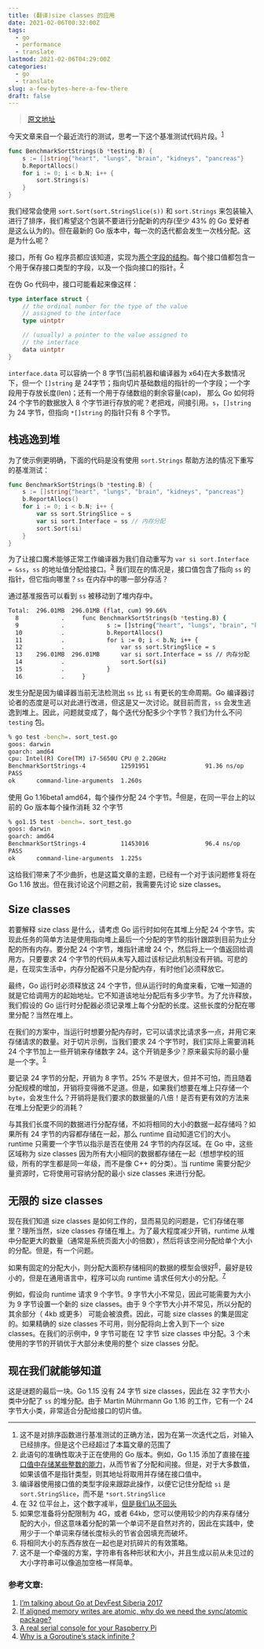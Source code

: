 ```yaml
---
title: (翻译)size classes 的应用
date: 2021-02-06T00:32:00Z
tags:
  - go
  - performance
  - translate
lastmod: 2021-02-06T04:29:00Z
categories:
  - go
  - translate
slug: a-few-bytes-here-a-few-there
draft: false
---
```


> [原文地址](https://dave.cheney.net/2021/01/05/a-few-bytes-here-a-few-there-pretty-soon-youre-talking-real-memory)


今天文章来自一个最近流行的测试，思考一下这个基准测试代码片段。<sup id="easy-footnote-ref-1-4231" class="footnote">[1](#easy-footnote-bottom-1-4231)</sup>
```go
func BenchmarkSortStrings(b *testing.B) {
    s := []string{"heart", "lungs", "brain", "kidneys", "pancreas"}
    b.ReportAllocs()
    for i := 0; i < b.N; i++ {
        sort.Strings(s)
    }
}
```

我们经常会使用 `sort.Sort(sort.StringSlice(s))` 和 `sort.Strings` 来包装输入进行了排序，我们希望这个包装不要进行分配新的内存(至少 43% 的 Go 爱好者是这么认为的)。但在最新的 Go 版本中，每一次的迭代都会发生一次栈分配。这是为什么呢？

接口，所有 Go 程序员都应该知道，实现为[两个字段的结构](https://research.swtch.com/interfaces)。每个接口值都包含一个用于保存接口类型的字段，以及一个指向接口的指针。<sup id="easy-footnote-ref-2-4231" class="footnote">[2](#easy-footnote-bottom-2-4231)</sup>

在伪 Go 代码中，接口可能看起来像这样：

```go
type interface struct {
    // the ordinal number for the type of the value
    // assigned to the interface
    type uintptr

    // (usually) a pointer to the value assigned to
    // the interface
    data uintptr
}
```

`interface.data` 可以容纳一个 8 字节(当前机器和编译器为 x64)在大多数情况下，但一个 `[]string` 是 24字节；指向切片基础数组的指针的一个字段；一个字段用于存放长度(len)；还有一个用于存储数组的剩余容量(cap)， 那么 Go 如何将 24 个字节的数据放入 8 个字节进行存放的呢？老把戏，间接引用。`s`，`[]string` 为 24 字节，但指向 `*[]string` 的指针只有 8 个字节。

栈逃逸到堆
--------------------

为了使示例更明确，下面的代码是没有使用 `sort.Strings` 帮助方法的情况下重写的基准测试：

```go
func BenchmarkSortStrings(b *testing.B) {
    s := []string{"heart", "lungs", "brain", "kidneys", "pancreas"}
    b.ReportAllocs()
    for i := 0; i < b.N; i++ {
        var ss sort.StringSlice = s
        var si sort.Interface = ss // 内存分配
        sort.Sort(si)
    }
}
```

为了让接口魔术能够正常工作编译器为我们自动重写为 `var si sort.Interface = &ss`，`ss` 的地址值分配给接口。<sup id="easy-footnote-ref-3-4231" class="footnote">[3](#easy-footnote-bottom-3-4231)</sup> 我们现在的情况是，接口值包含了指向 `ss` 的指针，但它指向哪里？`ss` 在内存中的哪一部分存活？

通过基准报告可以看到 `ss` 被移动到了堆内存中。

```bash
Total:  296.01MB  296.01MB (flat, cum) 99.66%
  8            .     func BenchmarkSortStrings(b *testing.B) {
  9            .            s := []string{"heart", "lungs", "brain", "kidneys", "pancreas"}
  10           .            b.ReportAllocs()
  11           .            for i := 0; i < b.N; i++ {
  12           .                var ss sort.StringSlice = s
  13    296.01MB  296.01MB      var si sort.Interface = ss // 内存分配
  14           .                sort.Sort(si)
  15           .            }
  16           .     }
```

发生分配是因为编译器当前无法检测出 `ss` 比 `si` 有更长的生命周期。Go 编译器讨论者的态度是可以对此进行改进，但这是又一次讨论。就目前而言，`ss` 会发生逃逸到堆上。因此，问题就变成了，每个迭代分配多少个字节？我们为什么不问 `testing` 包。

```bash
% go test -bench=. sort_test.go
goos: darwin
goarch: amd64
cpu: Intel(R) Core(TM) i7-5650U CPU @ 2.20GHz
BenchmarkSortStrings-4          12591951                91.36 ns/op           24 B/op          1 allocs/op
PASS
ok      command-line-arguments  1.260s
```

使用 Go 1.16beta1 amd64，每个操作分配 24 个字节。<sup id="easy-footnote-ref-4-4231" class="footnote">[4](#easy-footnote-bottom-4-4231)</sup>但是，在同一平台上的以前的 Go 版本每个操作消耗 32 个字节

```bash
% go1.15 test -bench=. sort_test.go
goos: darwin
goarch: amd64
BenchmarkSortStrings-4          11453016                96.4 ns/op            32 B/op          1 allocs/op
PASS
ok      command-line-arguments  1.225s
```
这给我们带来了不少曲折，也是这篇文章的主题，已经有一个对于该问题修复将在 Go 1.16 放出。但在我讨论这个问题之前，我需要先讨论 size classes。

Size classes
------------

若要解释 size class 是什么，请考虑 Go 运行时如何在其堆上分配 24 个字节。实现此任务的简单方法是使用指向堆上最后一个分配的字节的指针跟踪到目前为止分配的所有内存。要分配 24 个字节，堆指针递增 24 个，然后将上一个值返回给调用方。只要要求 24 个字节的代码从未写入超过该标记此机制没有开销。可悲的是，在现实生活中，内存分配器不只是分配内存，有时他们必须释放它。

最终，Go 运行时必须释放这 24 个字节，但从运行时的角度来看，它唯一知道的就是它给调用方的起始地址。它不知道该地址分配后有多少字节。为了允许释放，我们假设的 Go 运行时分配器必须记录堆上每个分配的长度。这些长度的分配在哪里分配？当然在堆上。

在我们的方案中，当运行时想要分配内存时，它可以请求比请求多一点，并用它来存储请求的数量。对于切片示例，当我们要求 24 个字节时，我们实际上需要消耗 24 个字节加上一些开销来存储数字 24。这个开销是多少？原来最实际的最小量是一个字。<sup id="easy-footnote-ref-5-4231" class="footnote">[5](#easy-footnote-bottom-5-4231)</sup>

要记录 24 字节的分配，开销为 8 字节。25% 不是很大，但并不可怕，而且随着分配规模的增加，开销将变得微不足道。但是，如果我们想要在堆上只存储一个 `byte`，会发生什么？开销将是我们要求的数据量的八倍！是否有更有效的方法来在堆上分配更少的消耗？

与其我们长度不同的数据进行分配存储，不如将相同的大小的数据一起存储吗？如果所有 24 字节的内容都存储在一起，那么 runtime 自动知道它们的大小。runtime 只需要一个字节以指示是否在使用 24 字节的内存区域。在 Go 中，这些区域称为 size classes 因为所有大小相同的数据都存储在一起（想想学校的班级，所有的学生都是同一年级，而不是像 C++ 的分类）。当 runtime 需要分配少量资源时，它将使用可容纳分配的最小 size classes 来进行分配。

无限的 size classes
------------------------------

现在我们知道 size classes 是如何工作的，显而易见的问题是，它们存储在哪里？理所当然，size classes 存储在堆上。为了最大程度减少开销，runtime 从堆中分配更大的数量（通常是系统页面大小的倍数），然后将该空间分配给单个大小的分配。但是，有一个问题。

如果有固定的分配大小，则分配大面积存储相同的数据的模型会很好<sup id="easy-footnote-ref-6-4231" class="footnote">[6](#easy-footnote-bottom-6-4231)</sup>，最好是较小的，但是在通用语言中，程序可以向 runtime 请求任何大小的分配。<sup id="easy-footnote-ref-7-4231" class="footnote">[7](#easy-footnote-bottom-7-4231)</sup>

例如，假设向 runtime 请求 9 个字节。9 字节大小不常见，因此可能需要为大小为 9 字节设置一个新的 size classes。由于 9 个字节大小并不常见，所以分配的其余部分（ 4kb 或更多） 可能会被浪费。因此，可能 size classes 的集是固定的。如果精确的 size classes 不可用，则分配将向上舍入到下一个 size classes。在我们的示例中，9 字节可能在 12 字节 size classes 中分配。3 个未使用的字节的开销优于大部分未使用的整个 size classes 分配。

现在我们就能够知道
----------------

这是谜题的最后一块。Go 1.15 没有 24 字节 size classes，因此在 32 字节大小类中分配了 `ss` 的堆分配。由于 Martin Mührmann Go 1.16 的工作，它有一个 24 字节大小类，非常适合分配给接口的切片值。

---
<ol id="footnotes">
<li id="easy-footnote-bottom-1-4231">
这不是对排序函数进行基准测试的正确方法，因为在第一次迭代之后，对输入已经排序。但是这个已经超过了本篇文章的范围了
</li>
<li id="easy-footnote-bottom-2-4231">
此语句的准确性取决于正在使用的 Go 版本。例如，Go 1.15 添加了直接在<a href="https://golang.org/doc/go1.15#runtime">接口值中存储某些整数的能力</a>，从而节省了分配和间接。但是，对于大多数值，如果该值不是指针类型，则其地址将取用并存储在接口值中。
</li>
<li id="easy-footnote-bottom-3-4231">
编译器使用接口值的类型字段来跟踪此操作，以便它记住分配给 <code>si</code> 是 <code>sort.StringSlice</code>，而不是 <code>*sort.StringSlice</code>
</li>
<li id="easy-footnote-bottom-4-4231">
在 32 位平台上，这个数字减半，<a href="https://www.tallengestore.com/products/i-never-look-back-darling-it-distracts-from-the-now-edna-mode-inspirational-quote-tallenge-motivational-poster-collection-large-art-prints">但是我们从不回头</a>
</li>
<li id="easy-footnote-bottom-5-4231">
如果您准备将分配限制为 4G，或者 64kb，您可以使用较少的内存来存储分配的大小，但这意味着分配的第一个单词不是自然对齐的，因此在实践中，使用少于一个单词来存储长度标头的节省会因填充而破坏。
</li>
<li id="easy-footnote-bottom-6-4231">
将相同大小的东西存放在一起也是对抗碎片的有效策略。
</li>
<li id="easy-footnote-bottom-7-4231">
这不是一个牵强的方案，字符串有各种形状和大小，并且生成以前从未见过的大小字符串可以像追加空格一样简单。
</li>
</ol>

### 参考文章:

1. [I’m talking about Go at DevFest Siberia 2017](https://dave.cheney.net/2017/08/23/im-talking-about-go-at-devfest-siberia-2017)
2. [If aligned memory writes are atomic, why do we need the sync/atomic package?](https://dave.cheney.net/2018/01/06/if-aligned-memory-writes-are-atomic-why-do-we-need-the-sync-atomic-package)
3. [A real serial console for your Raspberry Pi](https://dave.cheney.net/2014/01/05/a-real-serial-console-for-your-raspberry-pi)
4. [Why is a Goroutine’s stack infinite ?](https://dave.cheney.net/2013/06/02/why-is-a-goroutines-stack-infinite)
